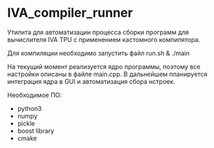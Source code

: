 # IVA_compiler_runner
Утилита для автоматизации процесса сборки программ для вычислителя IVA TPU с применением кастомного компилятора.

Для компиляции необходимо запустить файл run.sh & ./main

На текущий момент реализуется ядро программы, поэтому все настройки описаны в файле main.cpp. В дальнейшем планируется интеграция ядра в GUI и автоматизация сбора нстроек.

Необходимое ПО:
- python3
- numpy
- pickle
- boost library
- cmake
